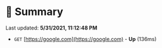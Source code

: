 # 📖 Summary
Last updated: **5/31/2021, 11:12:48 PM**

- `GET` [https://google.com](https://google.com) - **Up** (136ms)
